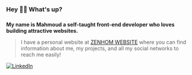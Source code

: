 ### Hey 🙋‍♂️ What's up?

###

**My name is Mahmoud a self-taught front-end developer who loves building attractive websites.**

> I have a personal website at [ZENHOM WEBSITE](https://zenhom.vercel.app) where you can find information about me, my projects, and all my social networks to reach me easily!

[![LinkedIn](https://img.shields.io/badge/-LinkedIn-blue?style=flat-square&logo=Linkedin&logoColor=white&link=https://www.linkedin.com/in/mahmoud-zenhom)](https://www.linkedin.com/in/mahmoud-zenhom)
